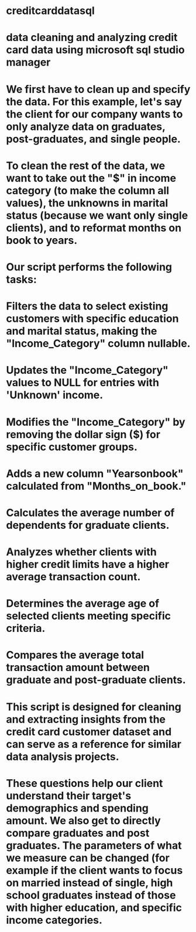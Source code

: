 # creditcarddatasql
# data cleaning and analyzing credit card data using microsoft sql studio manager

# We first have to clean up and specify the data. For this example, let's say the client for our company wants to only analyze data on graduates, post-graduates, and single people. 
# To clean the rest of the data, we want to take out the "$" in income category (to make the column all values), the unknowns in marital status (because we want only single clients), and to reformat months on book to years. 

# Our script performs the following tasks:
# Filters the data to select existing customers with specific education and marital status, making the "Income_Category" column nullable.
# Updates the "Income_Category" values to NULL for entries with 'Unknown' income.
# Modifies the "Income_Category" by removing the dollar sign ($) for specific customer groups.
# Adds a new column "Yearsonbook" calculated from "Months_on_book."
# Calculates the average number of dependents for graduate clients.
# Analyzes whether clients with higher credit limits have a higher average transaction count.
# Determines the average age of selected clients meeting specific criteria.
# Compares the average total transaction amount between graduate and post-graduate clients.
# This script is designed for cleaning and extracting insights from the credit card customer dataset and can serve as a reference for similar data analysis projects.

# These questions help our client understand their target's demographics and spending amount. We also get to directly compare graduates and post graduates. The parameters of what we measure can be changed (for example if the client wants to focus on married instead of single, high school graduates instead of those with higher education, and specific income categories. 
